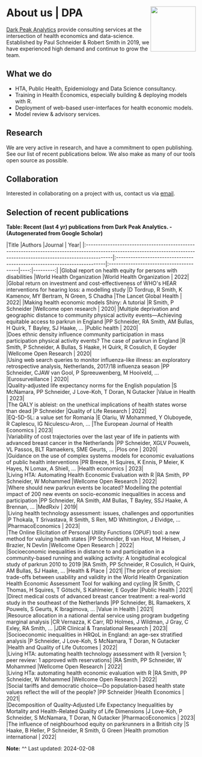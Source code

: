 # About us | DPA <img src="https://github.com/RobertASmith/darkpeak/blob/main/man/figures/logo_concise.PNG" align="right" width="120" />

[Dark Peak Analytics](https://darkpeakanalytics.com/) provide consulting services at the intersection of health economics and data-science.
Established by Paul Schneider & Robert Smith in 2019, we have experienced high demand and continue to grow the team.

## What we do

-  HTA, Public Health, Epidemiology and Data Science consultancy.
-  Training in Health Economics, especially building & deploying models with R.
-  Deployment of web-based user-interfaces for health economic models.
-  Model review & advisory services.

## Research 

We are very active in research, and have a commitment to open publishing.
See our list of recent publications below.
We also make as many of our tools open source as possible.


## Collaboration

Interested in collaborating on a project with us, contact us via [email](contact@darkpeakanalytics.com).


## Selection of recent publications

**Table: Recent (last 4 yr) publications from Dark Peak Analytics. - (Autogenerated from Google Scholar)**

|Title                                                                                                                                                                   |Authors                                                                   |Journal                                  | Year|
|:-----------------------------------------------------------------------------------------------------------------------------------------------------------------------|:-------------------------------------------------------------------------|:----------------------------------------|----:|---------:|
|Global report on health equity for persons with disabilities                                                                                                            |World Health Organization                                                 |World Health Organization                | 2022| 
|Global return on investment and cost-effectiveness of WHO's HEAR interventions for hearing loss: a modelling study                                                      |D Tordrup, R Smith, K Kamenov, MY Bertram, N Green, S Chadha              |The Lancet Global Health                 | 2022| 
|Making health economic models Shiny: A tutorial                                                                                                                         |R Smith, P Schneider                                                      |Wellcome open research                   | 2020| 
|Multiple deprivation and geographic distance to community physical activity events—Achieving equitable access to parkrun in England                                     |PP Schneider, RA Smith, AM Bullas, H Quirk, T Bayley, SJ Haake, ...       |Public health                            | 2020|  
|Does ethnic density influence community participation in mass participation physical activity events? The case of parkrun in England                                    |R Smith, P Schneider, A Bullas, S Haake, H Quirk, R Cosulich, E Goyder    |Wellcome Open Research                   | 2020|   
|Using web search queries to monitor influenza-like illness: an exploratory retrospective analysis, Netherlands, 2017/18 influenza season                                |PP Schneider, CJAW van Gool, P Spreeuwenberg, M Hooiveld, ...             |Eurosurveillance                         | 2020|    
|Quality-adjusted life expectancy norms for the English population                                                                                                       |S McNamara, PP Schneider, J Love-Koh, T Doran, N Gutacker                 |Value in Health                          | 2023|      
|The QALY is ableist: on the unethical implications of health states worse than dead                                                                                     |P Schneider                                                               |Quality of Life Research                 | 2022|    
|EQ-5D-5L: a value set for Romania                                                                                                                                       |E Olariu, W Mohammed, Y Oluboyede, R Caplescu, IG Niculescu-Aron, ...     |The European Journal of Health Economics | 2023|   
|Variability of cost trajectories over the last year of life in patients with advanced breast cancer in the Netherlands                                                  |PP Schneider, XGLV Pouwels, VL Passos, BLT Ramaekers, SME Geurts, ...     |Plos one                                 | 2020|       
|Guidance on the use of complex systems models for economic evaluations of public health interventions                                                                   |PR Breeze, H Squires, K Ennis, P Meier, K Hayes, N Lomax, A Shiell, ...   |Health economics                         | 2023|   
|Living HTA: Automating Health Economic Evaluation with R                                                                                                                |RA Smith, PP Schneider, W Mohammed                                        |Wellcome Open Research                   | 2022|  
|Where should new parkrun events be located? Modelling the potential impact of 200 new events on socio-economic inequalities in access and participation                 |PP Schneider, RA Smith, AM Bullas, T Bayley, SSJ Haake, A Brennan, ...    |MedRxiv                                  | 2019|   
|Living health technology assessment: issues, challenges and opportunities                                                                                               |P Thokala, T Srivastava, R Smith, S Ren, MD Whittington, J Elvidge, ...   |PharmacoEconomics                        | 2023|   
|The Online Elicitation of Personal Utility Functions (OPUF) tool: a new method for valuing health states                                                                |PP Schneider, B van Hout, M Heisen, J Brazier, N Devlin                   |Wellcome Open Research                   | 2022|   
|Socioeconomic inequalities in distance to and participation in a community-based running and walking activity: A longitudinal ecological study of parkrun 2010 to 2019  |RA Smith, PP Schneider, R Cosulich, H Quirk, AM Bullas, SJ Haake, ...     |Health & Place                           | 2021| 
|The price of precision: trade-offs between usability and validity in the World Health Organization Health Economic Assessment Tool for walking and cycling              |R Smith, C Thomas, H Squires, T Götschi, S Kahlmeier, E Goyder            |Public Health                            | 2021|   
|Direct medical costs of advanced breast cancer treatment: a real-world study in the southeast of the Netherlands                                                        |PP Schneider, BL Ramaekers, X Pouwels, S Geurts, K Ibragimova, ...        |Value in Health                          | 2021|       
|Resource allocation in a national dental service using program budgeting marginal analysis                                                                              |CR Vernazza, K Carr, RD Holmes, J Wildman, J Gray, C Exley, RA Smith, ... |JDR Clinical & Translational Research    | 2023|  
|Socioeconomic inequalities in HRQoL in England: an age-sex stratified analysis                                                                                          |P Schneider, J Love-Koh, S McNamara, T Doran, N Gutacker                  |Health and Quality of Life Outcomes      | 2022|       
|Living HTA: automating health technology assessment with R [version 1; peer review: 1 approved with reservations]                                                       |RA Smith, PP Schneider, W Mohammed                                        |Wellcome Open Research                   | 2022|       
|Living HTa: automating health economic evaluation with R                                                                                                                |RA Smith, PP Schneider, W Mohammed                                        |Wellcome Open Research                   | 2022|    
|Social tariffs and democratic choice—Do population‐based health state values reflect the will of the people?                                                            |PP Schneider                                                              |Health Economics                         | 2021|     
|Decomposition of Quality-Adjusted Life Expectancy Inequalities by Mortality and Health-Related Quality of Life Dimensions                                               |J Love-Koh, P Schneider, S McNamara, T Doran, N Gutacker                  |PharmacoEconomics                        | 2023|    
|The influence of neighbourhood equity on parkrunners in a British city                                                                                                  |S Haake, B Heller, P Schneider, R Smith, G Green                          |Health promotion international           | 2022|    

__Note:__
^^ Last updated: 2024-02-08

